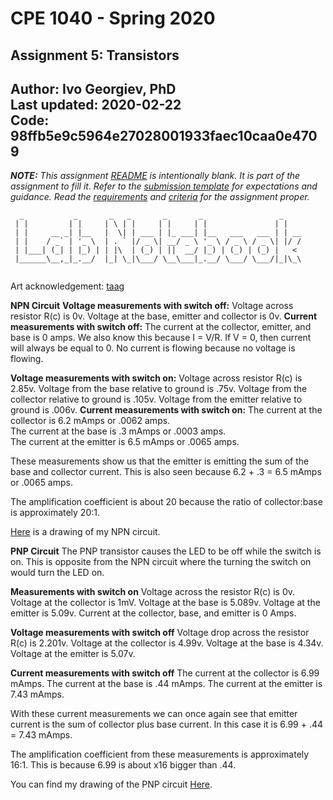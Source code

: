 # CPE 1040 - Spring 2020

## Assignment 5: Transistors

Author: Ivo Georgiev, PhD  
Last updated: 2020-02-22  
Code: 98ffb5e9c5964e27028001933faec10caa0e4709  
---

_**NOTE:** This assignment [README](README.md) is _intentionally_ blank. It is part of the assignment to fill it. Refer to the [submission template](submission-template.md) for expectations and guidance. Read the [requirements](requirements.md) and [criteria](criteria.md) for the assignment proper._


```
  _           _       _   _       _       _                 _    
 | |         | |     | \ | |     | |     | |               | |   
 | |     __ _| |__   |  \| | ___ | |_ ___| |__   ___   ___ | | __
 | |    / _` | '_ \  | . ` |/ _ \| __/ _ \ '_ \ / _ \ / _ \| |/ /
 | |___| (_| | |_) | | |\  | (_) | ||  __/ |_) | (_) | (_) |   < 
 |______\__,_|_.__/  |_| \_|\___/ \__\___|_.__/ \___/ \___/|_|\_\
                                                                                                                      
```
Art acknowledgement: [taag](http://patorjk.com/software/taag/)

**NPN Circuit**
**Voltage measurements with switch off:**
Voltage across resistor R(c) is 0v.
Voltage at the base, emitter and collector is 0v.
**Current measurements with switch off:**
The current at the collector, emitter, and base is 0 amps. We also know this because I = V/R. If V = 0, then current will always be equal to 0. No current is flowing because no voltage is flowing.

**Voltage measurements with switch on:**
Voltage across resistor R(c) is 2.85v.
Voltage from the base relative to ground is .75v.
Voltage from the collector relative to ground is .105v.
Voltage from the emitter relative to ground is .006v.
**Current measurements with switch on:**
The current at the collector is 6.2 mAmps or .0062 amps.     
The current at the base is .3 mAmps or .0003 amps.    
The current at the emitter is 6.5 mAmps or .0065 amps. 

These measurements show us that the emitter is emitting the sum of the base and collector current. This is also seen because 6.2 + .3 = 6.5 mAmps or .0065 amps.  

The amplification coefficient is about 20 because the ratio of collector:base is approximately 20:1.

[Here](https://imgur.com/a/XaB01gS) is a drawing of my NPN circuit.

**PNP Circuit**
The PNP transistor causes the LED to be off while the switch is on. This is opposite from the NPN circuit where the turning the switch on would turn the LED on.

**Measurements with switch on**
Voltage across the resistor R(c) is 0v.
Voltage at the collector is 1mV.
Voltage at the base is 5.089v.
Voltage at the emitter is 5.09v.
Current at the collector, base, and emitter is 0 Amps.

**Voltage measurements with switch off**
Voltage drop across the resistor R(c) is 2.201v.
Voltage at the collector is 4.99v.
Voltage at the base is 4.34v.
Voltage at the emitter is 5.07v.

**Current measurements with switch off**
The current at the collector is 6.99 mAmps.
The current at the base is .44 mAmps.
The current at the emitter is 7.43 mAmps. 

With these current measurements we can once again see that emitter current is the sum of collector plus base current. In this case it is 6.99 + .44 = 7.43 mAmps.

The amplification coefficient from these measurements is approximately 16:1. This is because 6.99 is about x16 bigger than .44.

You can find my drawing of the PNP circuit [Here](https://imgur.com/a/4xbOpXB).
